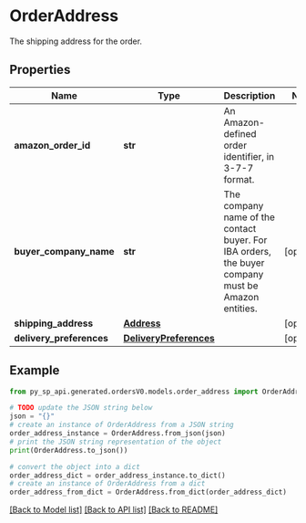 # OrderAddress

The shipping address for the order.

## Properties

Name | Type | Description | Notes
------------ | ------------- | ------------- | -------------
**amazon_order_id** | **str** | An Amazon-defined order identifier, in 3-7-7 format. | 
**buyer_company_name** | **str** | The company name of the contact buyer. For IBA orders, the buyer company must be Amazon entities. | [optional] 
**shipping_address** | [**Address**](Address.md) |  | [optional] 
**delivery_preferences** | [**DeliveryPreferences**](DeliveryPreferences.md) |  | [optional] 

## Example

```python
from py_sp_api.generated.ordersV0.models.order_address import OrderAddress

# TODO update the JSON string below
json = "{}"
# create an instance of OrderAddress from a JSON string
order_address_instance = OrderAddress.from_json(json)
# print the JSON string representation of the object
print(OrderAddress.to_json())

# convert the object into a dict
order_address_dict = order_address_instance.to_dict()
# create an instance of OrderAddress from a dict
order_address_from_dict = OrderAddress.from_dict(order_address_dict)
```
[[Back to Model list]](../README.md#documentation-for-models) [[Back to API list]](../README.md#documentation-for-api-endpoints) [[Back to README]](../README.md)


